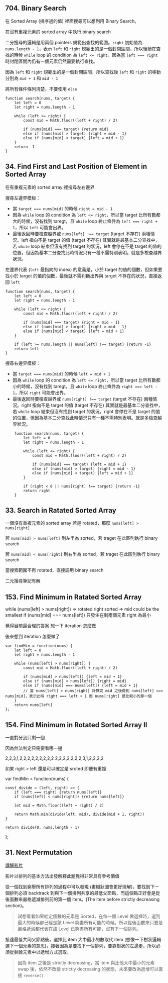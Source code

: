 ## 704. Binary Search

在 Sorted Array (排序過的值) 裡面搜尋可以想到用 Binary Search。

在沒有重複元素的 sorted array 中執行 binary search

二分搜尋的邏輯是用兩個 pointers 規範出查找的範圍。`right` 初始值為 `nums.length - 1`，表示 `left` 和 `right` 規範出的是一個封閉區間，所以後續在查找的時候 `while` loop 的 condition 為 `left <= right`。因為當 `left === right` 時封閉區間內仍有一個元素仍然需要執行查找。

因為 `left` 和 `right` 規範出的是一個封閉區間，所以查找後 `left` 和 `right` 的移動分別為 `mid + 1` 和 `mid - 1` 

將所有條件條列清楚，不要使用 `else`

	function search(nums, target) {
		let left = 0
		let right = nums.length - 1
		    
		while (left <= right) {
			const mid = Math.floor((left + right) / 2)
			    
			if (nums[mid] === target) {return mid}
			else if (nums[mid] > target) {right = mid - 1}
			else if (nums[mid] < target) {left = mid + 1}
		}
		return -1
	}
	
## 34. Find First and Last Position of Element in Sorted Array

在有重複元素的 sorted array 裡搜尋左右邊界

搜尋左邊界模板：

* 當 `target === nums[mid]` 的時候 `right = mid - 1`
* 因為 `while` loop 的 condition 為 `left <= right`，所以當 target 比所有數都大的時候，沒有找到 taregt，且 `while` loop 終止條件為 `left === right + 1`，所以 `left` 可能會出界。
* 最後返回時要檢查越界或 `nums[left] !== target` (target 不存在) 兩種情況。left 指向不是 target 的值 (target 不存在) 其實就是最基本二分查找中，若 `while` loop 結束但沒有找到 target 的狀況，left 會停在不是 target 的值的位置，但因為基本二分查找此時情況只有一種不需特別表明。就是多檢查越界狀況。

左邊界代表 (`left` 最指向的 index) 的意義是，小於 target 的值的個數，但如果要找小於 target 的值的個數，最後就不需判斷出界與 target 不存在的狀況，直接返回 `left`

	function search(nums, target) {
		let left = 0
		let right = nums.length - 1
		    
		while (left <= right) {
			const mid = Math.floor((left + right) / 2)
			    
			if (nums[mid] === target) {right = mid - 1}
			else if (nums[mid] > target) {right = mid - 1}
			else if (nums[mid] < target) {left = mid + 1}
		}
		
		if (left >= nums.length || nums[left] !== target) {return -1}
		return left
	}
	
搜尋右邊界模板：

* 當 `target === nums[mid]` 的時候 `left = mid + 1`
* 因為 `while` loop 的 condition 為 `left <= right`，所以當 target 比所有數都小的時候，沒有找到 taregt，且 `while` loop 終止條件為 `right === left - 1`，所以 `right` 可能會出界。
* 最後返回時要檢查越界或 `nums[right] !== target` (target 不存在) 兩種情況。right 指向不是 target 的值 (target 不存在) 其實就是最基本二分查找中，若 `while` loop 結束但沒有找到 target 的狀況，right 會停在不是 target 的值的位置，但因為基本二分查找此時情況只有一種不需特別表明。就是多檢查越界狀況。            

```
	function search(nums, target) {
		let left = 0
		let right = nums.length - 1
		    
		while (left <= right) {
			const mid = Math.floor((left + right) / 2)
			    
			if (nums[mid] === target) {left = mid + 1}
			else if (nums[mid] > target) {right = mid - 1}
			else if (nums[mid] < target) {left = mid + 1}
		}
		
		if (right < 0 || nums[right] !== target) {return -1}
		return right
	}
```

## 33. Search in Ratated Sorted Array

一個沒有重複元素的 sorted array 若是 rotated，那麼 `nums[left] > nums[right]`

若 `nums[mid] > nums[left]` 則左半為 sorted，若 traget 在此區則執行 binary search

若 `nums[mid] < nums[right]` 則右半為 sorted，若 traget 在此區則執行 binary search

當搜索範圍不再 rotated，直接調用 binary search

二元搜尋筆記有解



## 153. Find Minimum in Ratated Sorted Array

while (nums[left] > nums[right]) => rotated
right sorted => mid could be the smallest
if (nums[mid] === nums[left]) 只發生在剩兩個元素 right 為最小

覺得目前最合理的答案 想一下 iteration 怎麼做

後來想到 iteration 怎麼做了

	var findMin = function(nums) {
	    let left = 0
	    let right = nums.length - 1
	
	    while (nums[left] > nums[right]) {
	        const mid = Math.floor((left + right) / 2)
	
	        if (nums[mid] > nums[left]) {left = mid + 1}
	        else if (nums[mid] < nums[left]) {right = mid}
	        else if (nums[mid] === nums[left]) {left = mid + 1}
	        // 當 nums[left] > nums[right] 計算完 mid 之後得到 nums[left] === nums[mid]，表示此時 right === left + 1 而 nums[right] 是比較小的那一個
	    }
	    return nums[left]
	};

## 154. Find Minimum in Rotated Sorted Array II

一直對分到只剩一個

因為無法判定只需要看哪一邊

2,2,3,1,2,2,2,2,2,2,2,2,2
2,2,2,2,2,2,2,3,1,2,2,2,2

如果 right > left 還是可以確定是 sroted 即便有重複

var findMin = function(nums) {
    
    const divide = (left, right) => {
        if (left === right) {return nums[left]}
        if (nums[left] < nums[right]) {return nums[left]}
      
        let mid = Math.floor((left + right) / 2)

        return Math.min(divide(left, mid), divide(mid + 1, right))
    }

    return divide(0, nums.length - 1)
};

## 31. Next Permutation

[講解影片](https://www.youtube.com/watch?v=quAS1iydq7U)

影片以排列的基本方法出發解釋此題覺得非常具有參考價值

從一個找到窮舉所有排列的過程中可以發現 (畫樹狀圖會更好理解)，要找到下一個排列必須 backtrack 到與下一個排列共享的最低父節點，而這個點正好會是從後面數來嚴格遞減排列前的第一個 item。(The item before strictly decreasing section)。

> 試想看看如果給定個數的元素是 Sorted，在每一個 Level 做選擇時，選到最大的時候都已經是該 Level 窮盡所有可能的時候。所以從後面數來只要是嚴格遞減都代表在該 Level 已窮盡所有可能，沒有下一個排列。

抵達最低共同父節點後，選擇比 item 大中最小的數取代 item (想像一下樹狀邏輯選下一個元素的意思)，接著因為是要找下一個排列，要靠樹狀的左邊走，所以必須從剩餘元素中以遞增方式選取。

> 因為 item 之後是 strictly decreasing，當 item 與比他大中最小的元素 swap 後，依然不改變 strictly decreasing 的狀態，未來要改為遞增可以直接 `reverse()`